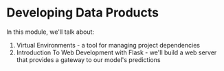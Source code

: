 # Developing Data Products

In this module, we'll talk about:

1. Virtual Environments - a tool for managing project dependencies
1. Introduction To Web Development with Flask - we'll build a web server that
   provides a gateway to our model's predictions
